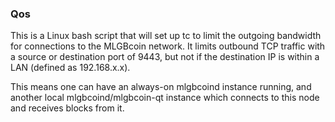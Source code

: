 ### Qos ###

This is a Linux bash script that will set up tc to limit the outgoing bandwidth for connections to the MLGBcoin network. It limits outbound TCP traffic with a source or destination port of 9443, but not if the destination IP is within a LAN (defined as 192.168.x.x).

This means one can have an always-on mlgbcoind instance running, and another local mlgbcoind/mlgbcoin-qt instance which connects to this node and receives blocks from it.
